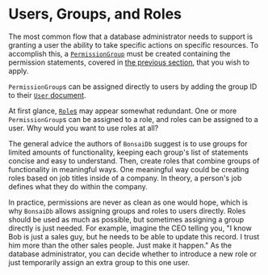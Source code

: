 # Users, Groups, and Roles

The most common flow that a database administrator needs to support is granting a user the ability to take specific actions on specific resources. To accomplish this, a [`PermissionGroup`](https://bonsaidb.dev/main/bonsaidb/core/admin/struct.PermissionGroup.html) must be created containing the permission statements, covered in [the previous section](./permission-statements.md), that you wish to apply.

`PermissionGroup`s can be assigned directly to users by adding the group ID to their [`User` document](https://bonsaidb.dev/main/bonsaidb/core/admin/struct.User.html).

At first glance, [`Role`s](https://bonsaidb.dev/main/bonsaidb/core/admin/struct.Role.html) may appear somewhat redundant. One or more `PermissionGroup`s can be assigned to a role, and roles can be assigned to a user. Why would you want to use roles at all?

The general advice the authors of `BonsaiDb` suggest is to use groups for limited amounts of functionality, keeping each group's list of statements concise and easy to understand. Then, create roles that combine groups of functionality in meaningful ways. One meaningful way could be creating roles based on job titles inside of a company. In theory, a person's job defines what they do within the company.

In practice, permissions are never as clean as one would hope, which is why `BonsaiDb` allows assigning groups and roles to users directly. Roles should be used as much as possible, but sometimes assigning a group directly is just needed. For example, imagine the CEO telling you, "I know Bob is just a sales guy, but he needs to be able to update this record. I trust him more than the other sales people. Just make it happen." As the database administrator, you can decide whether to introduce a new role or just temporarily assign an extra group to this one user.
